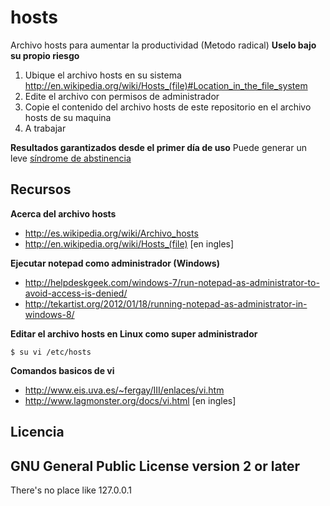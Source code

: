 hosts
=====

Archivo hosts para aumentar la productividad (Metodo radical)
**Uselo bajo su propio riesgo**

1. Ubique el archivo hosts en su sistema http://en.wikipedia.org/wiki/Hosts_(file)#Location_in_the_file_system
1. Edite el archivo con permisos de administrador
1. Copie el contenido del archivo hosts de este repositorio en el archivo hosts de su maquina
1. A trabajar

**Resultados garantizados desde el primer día de uso**
Puede generar un leve [síndrome de abstinencia](http://es.wikipedia.org/wiki/S%C3%ADndrome_de_abstinencia/ "Síndrome de abstinencia en Wikipedia")

## Recursos

**Acerca del archivo hosts**

* http://es.wikipedia.org/wiki/Archivo_hosts
* http://en.wikipedia.org/wiki/Hosts_(file) [en ingles]

**Ejecutar notepad como administrador (Windows)**

* http://helpdeskgeek.com/windows-7/run-notepad-as-administrator-to-avoid-access-is-denied/
* http://tekartist.org/2012/01/18/running-notepad-as-administrator-in-windows-8/

**Editar el archivo hosts en Linux como super administrador**
```
$ su vi /etc/hosts
```

**Comandos basicos de vi**

* http://www.eis.uva.es/~fergay/III/enlaces/vi.htm
* http://www.lagmonster.org/docs/vi.html [en ingles]

## Licencia
GNU General Public License version 2 or later
---
There's no place like 127.0.0.1
